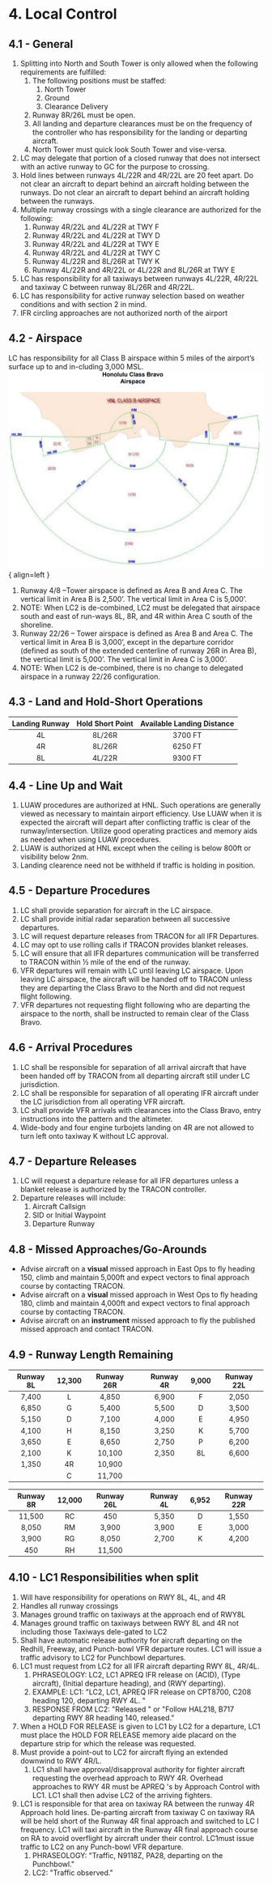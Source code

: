 # 4. Local Control

## 4.1 - General

1. Splitting into North and South Tower is only allowed when the following requirements are fulfilled:
   1. The following positions must be staffed:
      1. North Tower
      2. Ground
      3. Clearance Delivery
   2. Runway 8R/26L must be open.
   3. All landing and departure clearances must be on the frequency of the controller who has responsibility for the landing or departing aircraft.
   4. North Tower must quick look South Tower and vise-versa.
2. LC may delegate that portion of a closed runway that does not intersect with an active runway to GC for the purpose to crossing.
3. Hold lines between runways 4L/22R and 4R/22L are 20 feet apart. Do not clear an aircraft to depart behind an aircraft holding between the runways. Do not clear an aircraft to depart behind an aircraft holding between the runways.
4. Multiple runway crossings with a single clearance are authorized for the following:
   1. Runway 4R/22L and 4L/22R at TWY F
   2. Runway 4R/22L and 4L/22R at TWY D
   3. Runway 4R/22L and 4L/22R at TWY E
   4. Runway 4R/22L and 4L/22R at TWY C
   5. Runway 4L/22R and 8L/26R at TWY K
   6. Runway 4L/22R and 4R/22L or 4L/22R and 8L/26R at TWY E
5. LC has responsibility for all taxiways between runways 4L/22R, 4R/22L and taxiway C between runway 8L/26R and 4R/22L.
6. LC has responsibility for active runway selection based on weather conditions and with section 2 in mind.
7. IFR circling approaches are not authorized north of the airport

## 4.2 - Airspace

LC has responsibility for all Class B airspace within 5 miles of the airport’s surface up to and in-cluding 3,000 MSL.
![Honolulu Airspace](img/hnl-airspace.png){ align=left }

1. Runway 4/8 –Tower airspace is defined as Area B and Area C. The vertical limit in Area B is 2,500’. The vertical limit in Area C is 5,000’.
2. NOTE: When LC2 is de-combined, LC2 must be delegated that airspace south and east of run-ways 8L, 8R, and 4R within Area C south of the shoreline.
3. Runway 22/26 – Tower airspace is defined as Area B and Area C. The vertical limit in Area B is 3,000’, except in the departure corridor (defined as south of the extended centerline of runway 26R in Area B), the vertical limit is 5,000’. The vertical limit in Area C is 3,000’.
4. NOTE: When LC2 is de-combined, there is no change to delegated airspace in a runway 22/26 configuration.

## 4.3 - Land and Hold-Short Operations

| Landing Runway | Hold Short Point | Available Landing Distance |
|:--------------:|:----------------:|:--------------------------:|
| 4L             | 8L/26R           | 3700 FT                    |
| 4R             | 8L/26R           | 6250 FT                    |
| 8L             | 4L/22R           | 9300 FT                    |

## 4.4 - Line Up and Wait

1. LUAW procedures are authorized at HNL. Such operations are generally viewed as necessary to maintain airport efficiency. Use LUAW when it is expected the aircraft will depart after conflicting traffic is clear of the runway/intersection. Utilize good operating practices and memory aids as needed when using LUAW procedures.
2. LUAW is authorized at HNL except when the ceiling is below 800ft or visibility below 2nm.
3. Landing clearence need not be withheld if traffic is holding in position.

## 4.5 - Departure Procedures

1. LC shall provide separation for aircraft in the LC airspace.
2. LC shall provide initial radar separation between all successive departures.
3. LC will request departure releases from TRACON for all IFR Departures.
4. LC may opt to use rolling calls if TRACON provides blanket releases.
5. LC will ensure that all IFR departures communication will be transferred to TRACON within ½ mile of the end of the runway.
6. VFR departures will remain with LC until leaving LC airspace. Upon leaving LC airspace, the aircraft will be handed off to TRACON unless they are departing the Class Bravo to the North and did not request flight following.
7. VFR departures not requesting flight following who are departing the airspace to the north, shall be instructed to remain clear of the Class Bravo.

## 4.6 - Arrival Procedures

1. LC shall be responsible for separation of all arrival aircraft that have been handed off by TRACON from all departing aircraft still under LC jurisdiction.
2. LC shall be responsible for separation of all operating IFR aircraft under the LC jurisdiction from all operating VFR aircraft.
3. LC shall provide VFR arrivals with clearances into the Class Bravo, entry instructions into the pattern and the altimeter.
4. Wide-body and four engine turbojets landing on 4R are not allowed to turn left onto taxiway K without LC approval.

## 4.7 - Departure Releases

1. LC will request a departure release for all IFR departures unless a blanket release is authorized by the TRACON controller.
2. Departure releases will include:
   1. Aircraft Callsign
   2. SID or Initial Waypoint
   3. Departure Runway

## 4.8 - Missed Approaches/Go-Arounds

- Advise aircraft on a **visual** missed approach in East Ops to fly heading 150, climb and maintain 5,000ft and expect vectors to final approach course by contacting TRACON.
- Advise aircraft on a **visual** missed approach in West Ops to fly heading 180, climb and maintain 4,000ft and expect vectors to final approach course by contacting TRACON.
- Advise aircraft on an **instrument** missed approach to fly the published missed approach and contact TRACON.

## 4.9 - Runway Length Remaining

| Runway 8L | 12,300 | Runway 26R || Runway 4R | 9,000 | Runway 22L |
|:---:|:---:|:---:|---|:---:|:---:|:---:|
| 7,400 | L | 4,850 || 6,900 | F | 2,050 |
| 6,850 | G | 5,400 || 5,500 | D | 3,500 |
| 5,150 | D | 7,100 || 4,000 | E | 4,950 |
| 4,100 | H | 8,150 || 3,250 | K | 5,700 |
| 3,650 | E | 8,650 || 2,750 | P | 6,200 |
| 2,100 | K | 10,100 || 2,350 | 8L | 6,600 |
| 1,350 | 4R | 10,900 ||  |  |  |
|  | C | 11,700 ||  |  |  |

| Runway 8R | 12,000 | Runway 26L || Runway 4L | 6,952 | Runway 22R |
|:---:|:---:|:---:|---|:---:|:---:|:---:|
| 11,500 | RC | 450 || 5,350 | D | 1,550 |
| 8,050 | RM | 3,900 || 3,900 | E | 3,000 |
| 3,900 | RG | 8,050 || 2,700 | K | 4,200 |
| 450 | RH | 11,500 ||  |  |  |

## 4.10 - LC1 Responsibilities when split

1. Will have responsibility for operations on RWY 8L, 4L, and 4R
2. Handles all runway crossings
3. Manages ground traffic on taxiways at the approach end of RWY8L
4. Manages ground traffic on taxiways between RWY 8L and 4R not including those Taxiways dele-gated to LC2
5. Shall have automatic release authority for aircraft departing on the Redhill, Freeway, and Punch-bowl VFR departure routes. LC1 will issue a traffic advisory to LC2 for Punchbowl departures.
6. LC1 must request from LC2 for all IFR aircraft departing RWY 8L, 4R/4L.
   1. PHRASEOLOGY: LC2, LC1 APREQ IFR release on (ACID), (Type aircraft), (Initial departure heading), and (RWY departing).
   2. EXAMPLE: LC1: "LC2, LC1, APREQ IFR release on CPT8700, C208 heading 120, departing RWY 4L. "
   3. RESPONSE FROM LC2: "Released " or "Follow HAL218, B717 departing RWY 8R heading 140, released."
7. When a HOLD FOR RELEASE is given to LC1 by LC2 for a departure, LC1 must place the HOLD FOR RELEASE memory aide placard on the departure strip for which the release was requested.
8. Must provide a point-out to LC2 for aircraft flying an extended downwind to RWY 4R/L.
   1. LC1 shall have approval/disapproval authority for fighter aircraft requesting the overhead approach to RWY 4R. Overhead approaches to RWY 4R must be APREQ 's by Approach Control with LC1. LC1 shall then advise LC2 of the arriving fighters.
9. LC1 is responsible for that area on taxiway RA between the runway 4R Approach hold lines. De-parting aircraft from taxiway C on taxiway RA will be held short of the Runway 4R final approach and switched to LC I frequency. LC1 will taxi aircraft in the Runway 4R final approach course on RA to avoid overflight by aircraft under their control. LC1must issue traffic to LC2 on any Punch-bowl VFR departure.
   1. PHRASEOLOGY: "Traffic, N9118Z, PA28, departing on the Punchbowl."
   2. LC2: "Traffic observed."
